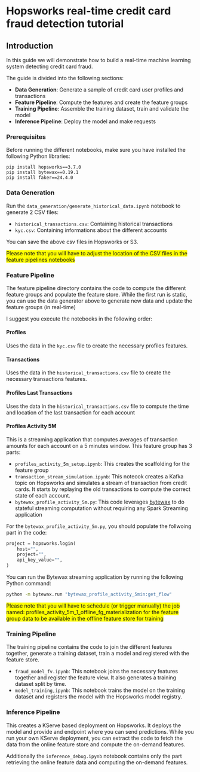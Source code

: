 # Hopsworks real-time credit card fraud detection tutorial

## Introduction
In this guide we will demonstrate how to build a real-time machine learning system detecting credit card fraud.

The guide is divided into the following sections:
- **Data Generation**: Generate a sample of credit card user profiles and transactions
- **Feature Pipeline**: Compute the features and create the feature groups
- **Training Pipeline**: Assemble the training dataset, train and validate the model
- **Inference Pipeline**: Deploy the model and make requests

### Prerequisites
Before running the different notebooks, make sure you have installed the following Python libraries:

```
pip install hopsworks==3.7.0 
pip install bytewax==0.19.1
pip install faker==24.4.0
```

### Data Generation

Run the `data_generation/generate_historical_data.ipynb` notebook to generate 2 CSV files:
- `historical_transactions.csv`: Containing historical transactions
- `kyc.csv`: Containing informations about the different accounts

You can save the above csv files in Hopsworks or S3. 

<span style="background-color: #FFFF00">Please note that you will have to adjust the location of the CSV files in the feature pipelines notebooks</span>

### Feature Pipeline

The feature pipeline directory contains the code to compute the different feature groups and populate the feature store.
While the first run is static, you can use the data generator above to generate new data and update the feature groups (in real-time)

I suggest you execute the notebooks in the following order:

#### Profiles
Uses the data in the `kyc.csv` file to create the necessary profiles features.

#### Transactions
Uses the data in the `historical_transactions.csv` file to create the necessary transactions features.

#### Profiles Last Transactions
Uses the data in the `historical_transactions.csv` file to compute the time and location of the last transaction for each account

#### Profiles Activity 5M
This is a streaming application that computes averages of transaction amounts for each account on a 5 minutes window.
This feature group has 3 parts:
- `profiles_activity_5m_setup.ipynb`: This creates the scaffolding for the feature group 
- `transaction_stream_simulation.ipynb`: This noteook creates a Kafka topic on Hopsworks and simulates a stream of transaction from credit cards. It starts by replaying the old transactions to compute the correct state of each account.
- `bytewax_profile_activity_5m.py`: This code leverages [bytewax](https://docs.bytewax.io/stable/guide/index.html) to do stateful streaming computation without requiring any Spark Streaming application

For the `bytewax_profile_activity_5m.py`, you should populate the follwoing part in the code:
```python
project = hopsworks.login(
    host="",
    project="",
    api_key_value="",
)
```

You can run the Bytewax streaming application by running the following Python command:

```bash
python -m bytewax.run "bytewax_profile_activity_5min:get_flow"
```

<span style="background-color: #FFFF00">Please note that you will have to schedule (or trigger manually) the job named: profiles_activity_5m_1_offline_fg_materialization for the feature group data to be available in the offline feature store for training</span>

### Training Pipeline
The training pipeline contains the code to join the different features together, generate a training dataset, train a model and registered with the feature store.
- `fraud_model_fv.ipynb`: This notebook joins the necessary features together and register the feature view. It also generates a training dataset split by time.
- `model_training,ipynb`: This notebook trains the model on the training dataset and registers the model with the Hopsworks model registry.

### Inference Pipeline

This creates a KServe based deployment on Hopsworks. It deploys the model and provide and endpoint where you can send predictions. While you run your own KServe deployment, you can extract the code to fetch the data from the online feature store and compute the on-demand features.

Additionally the `inference_debug.ipynb` notebook contains only the part retrieving the online feature data and computing the on-demand features.